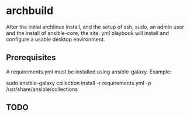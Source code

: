# archbuild
After the initial archlinux install, and the setup of ssh, sudo, an admin user and the install of ansible-core, the site. yml playbook will install and configure a usable desktop environment.

## Prerequisites
A requirements.yml must be installed using ansible-galaxy. Example:

 sudo ansible-galaxy collection install -r requirements.yml -p /usr/share/ansible/collections

## TODO
